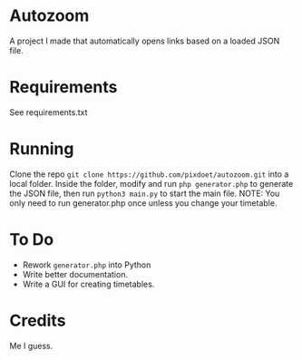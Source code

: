 # Autozoom  
A project I made that automatically opens links based on a loaded JSON file.  

# Requirements  
See requirements.txt  

# Running  
Clone the repo `git clone https://github.com/pixdoet/autozoom.git` into a local folder. Inside the folder, modify and run `php generator.php` to generate the JSON file, then run `python3 main.py` to start the main file. NOTE: You only need to run generator.php once unless you change your timetable.

# To Do  
- Rework `generator.php` into Python  
- Write better documentation.  
- Write a GUI for creating timetables.  

# Credits  
Me I guess.
